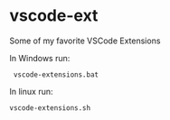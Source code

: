 # vscode-ext
Some of my favorite VSCode Extensions

In Windows run:

``` vscode-extensions.bat```

In linux run:

```vscode-extensions.sh```




